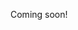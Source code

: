 Coming soon!

<!--

- dating app
  - reviews
    - reviews do not appear until one party ends relationship
      - you are put into "ghost-mode" (messages go into the void) if other party ends relationship
        - you can't know the other person ghosted-you, otherwise you may leave a retaliatory bad review
          - in "meeting" stage, relationships automatically end after 1 week and must be renewed
            - this is so that relationships can end automatically withouut the other party knowing that they've been ghosted
    - you can reply to reviews (to defend yourself), but no replies to replies
    - each profile has reviews-written and reviews-received
    - review
      - "105 people found this review helpful"
      - tags like "catfish", "good-in-bed", "creepy", "agressive", "rude", "boring", "know-it-all", "unwanted dick-pic", "charming", "bad conversation" etc.
        - we can aggregate all the tags into one-spot with counts
      - "40min video-chats; 4 dates; 30 messages sent"
      
  - relationship stages
    - stages
      - casual: asks whether to continue relationship after every week
      - serious: asks whether to continue relationhsip after every month
      - exclusive: asks whether to continueu relationship after every 3-months
    - these are important so that you can be ghosted without retaliatory reviews
  -   
  - - search
  -   - filter by avg. rating, age, relationship-type ("friends" vs. "seeking sugar" vs. "fling" vs. "ltr"), location, education, income, ethnicity, religion, vices, wants/has children (not viewable)
  -   - hobbies, fave shows, fave music, fave restaurants, fave memes
  -   - search by bio
  -   
  - - events (should probably be different app)
  -   - list events, purchase tickets, and find people to go with
  -   
  - - pro account ($2/month) grants access to full search (and temp phones?)
  - 
  - - conversation starters
  - 
  - - generate temp phone-numbers that can be shut-down
  -   - texts appear in the chat
  - - provide video-chat in the app (encourage as first-date!)
  - 
  - - non-searchable accounts


-->
